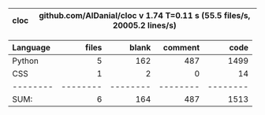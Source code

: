 cloc|github.com/AlDanial/cloc v 1.74  T=0.11 s (55.5 files/s, 20005.2 lines/s)
--- | ---

Language|files|blank|comment|code
:-------|-------:|-------:|-------:|-------:
Python|5|162|487|1499
CSS|1|2|0|14
--------|--------|--------|--------|--------
SUM:|6|164|487|1513
